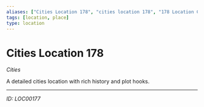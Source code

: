 ```yaml
---
aliases: ["Cities Location 178", "cities location 178", "178 Location Cities"]
tags: [location, place]
type: location
---
```


# Cities Location 178

*Cities*

A detailed cities location with rich history and plot hooks.

---
*ID: LOC00177*